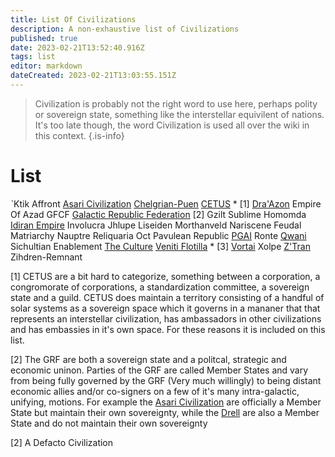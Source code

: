 ```yaml
---
title: List Of Civilizations
description: A non-exhaustive list of Civilizations
published: true
date: 2023-02-21T13:52:40.916Z
tags: list
editor: markdown
dateCreated: 2023-02-21T13:03:55.151Z
---
```


> Civilization is probably not the right word to use here, perhaps polity or sovereign state, something like the interstellar equivilent of nations. It's too late though, the word Civilization is used all over the wiki in this context.
{.is-info}


# List
ˋKtik
Affront
[Asari Civilization](/Asari_Civ)
[Chelgrian-Puen](/Chelgrian)
[CETUS](/CETUS) * [1]
[Dra'Azon](/Dra'Azon)
Empire Of Azad
GFCF
[Galactic Republic Federation](/Galactic_Republic_Federation) [2]
Gzilt Sublime
Homomda 
[Idiran Empire](/Idiran)
Involucra
Jhlupe
Liseiden 
Morthanveld
Nariscene Feudal Matriarchy 
Nauptre Reliquaria
Oct
Pavulean Republic 
[PGAI](/PGAI)
Ronte 
[Qwani](/Qwani)
Sichultian Enablement 
[The Culture](/The_Culture)
[Veniti Flotilla](/Veniti_Flotilla) * [3]
[Vortai](/Vortai)
Xolpe
[Z'Tran](/Z'Tran)
Zihdren-Remnant 

[1] CETUS are a bit hard to categorize, something between a corporation, a congromorate of corporations, a standardization committee, a sovereign state and a guild. CETUS does maintain a territory consisting of a handful of solar systems as a sovereign space which it governs in a mananer that that represents an interstellar civilization, has ambassadors in other civilizations and has embassies in it's own space. For these reasons it is included on this list.

[2] The GRF are both a sovereign state and a politcal, strategic and economic uninon. Parties of the GRF are called Member States and vary from being fully governed by the GRF (Very much willingly) to being distant economic allies and/or co-signers on a few of it's many intra-galactic, unifying, motions. For example the [Asari Civilization](/Asari_Civ) are officially a Member State but maintain their own sovereignty, while the [Drell](/Drell) are also a Member State and do not maintain their own sovereignty

[2] A Defacto Civilization
